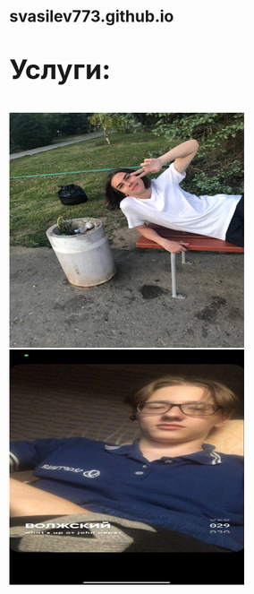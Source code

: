 # svasilev773.github.io
<meta charset="utf-8">
<font size="20">
<p><strong>Услуги:</strong></p>
</font>
<p><img src="photo_2022-09-10_13-25-15.jpg" alt="Фотография 1" width="420" height="420">
<img src="photo_2022-09-10_13-28-27.jpg" alt="Фотография 1" width="420" height="420">
</p>
